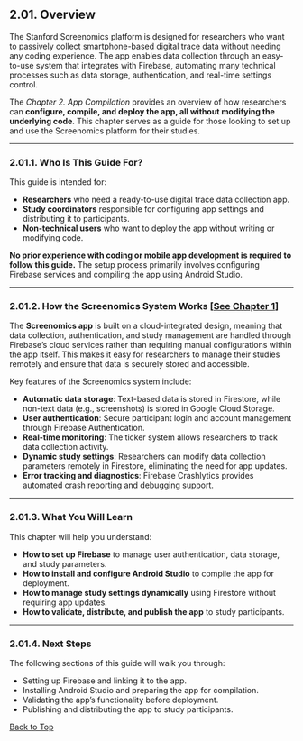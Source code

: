 ## 2.01. Overview

The Stanford Screenomics platform is designed for researchers who want to passively collect smartphone-based digital trace data without needing any coding experience. The app enables data collection through an easy-to-use system that integrates with Firebase, automating many technical processes such as data storage, authentication, and real-time settings control.

The _Chapter 2. App Compilation_ provides an overview of how researchers can **configure, compile, and deploy the app, all without modifying the underlying code**. This chapter serves as a guide for those looking to set up and use the Screenomics platform for their studies.

---

### 2.01.1. Who Is This Guide For?
This guide is intended for:
- **Researchers** who need a ready-to-use digital trace data collection app.
- **Study coordinators** responsible for configuring app settings and distributing it to participants.
- **Non-technical users** who want to deploy the app without writing or modifying code.

**No prior experience with coding or mobile app development is required to follow this guide.** The setup process primarily involves configuring Firebase services and compiling the app using Android Studio.

---

### 2.01.2. How the Screenomics System Works [[See Chapter 1](../Ch1_Firebase/01_Overview.md)]
The **Screenomics app** is built on a cloud-integrated design, meaning that data collection, authentication, and study management are handled through Firebase’s cloud services rather than requiring manual configurations within the app itself. This makes it easy for researchers to manage their studies remotely and ensure that data is securely stored and accessible.

Key features of the Screenomics system include:
- **Automatic data storage**: Text-based data is stored in Firestore, while non-text data (e.g., screenshots) is stored in Google Cloud Storage.
- **User authentication**: Secure participant login and account management through Firebase Authentication.
- **Real-time monitoring**: The ticker system allows researchers to track data collection activity.
- **Dynamic study settings**: Researchers can modify data collection parameters remotely in Firestore, eliminating the need for app updates.
- **Error tracking and diagnostics**: Firebase Crashlytics provides automated crash reporting and debugging support.

---

### 2.01.3. What You Will Learn
This chapter will help you understand:
- **How to set up Firebase** to manage user authentication, data storage, and study parameters.
- **How to install and configure Android Studio** to compile the app for deployment.
- **How to manage study settings dynamically** using Firestore without requiring app updates.
- **How to validate, distribute, and publish the app** to study participants.

---

### 2.01.4. Next Steps
The following sections of this guide will walk you through:
- Setting up Firebase and linking it to the app.
- Installing Android Studio and preparing the app for compilation.
- Validating the app’s functionality before deployment.
- Publishing and distributing the app to study participants.



[Back to Top](#top)
